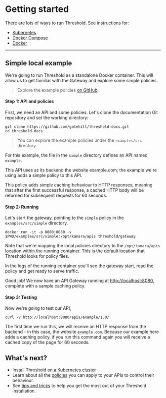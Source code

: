 Getting started
===============

There are lots of ways to run Threshold. See instructions for:

* [Kubernetes](kubernetes/tutorial.md)
* [Docker Compose](docker/docker-compose.md)
* [Docker](docker/docker.md)

---

## Simple local example

We're going to run Threshold as a standalone Docker container. This will allow us to get familiar with the Gateway and explore some simple policies.

> Explore the example policies [on GitHub](https://github.com/gatehill/threshold-docs/tree/master/examples/src).

#### Step 1: API and policies

First, we need an API and some policies. Let's clone the documentation Git repository and set the working directory:

    git clone https://github.com/gatehill/threshold-docs.git
    cd threshold-docs

> You can explore the example policies under the `examples/src` directory.

For this example, the file in the `simple` directory defines an API named `example`.

This API uses as its backend the website example.com; the example we're using adds a simple policy to this API.

This policy adds simple caching behaviour to HTTP responses, meaning that after the first successful response, a cached HTTP body will be returned for subsequent requests for 60 seconds.

#### Step 2: Running

Let's start the gateway, pointing to the `simple` policy in the `examples/src/simple` directory.

    docker run -it -p 8080:8080 -v $PWD/examples/src/simple:/opt/kamara/apis threshold/gateway

Note that we're mapping the local policies directory to the `/opt/kamara/apis` location within the running container. This is the default location that Threshold looks for policy files.

In the logs of the running container you'll see the gateway start, read the policy and get ready to serve traffic.

Good job! We now have an API Gateway running at [http://localhost:8080](http://localhost:8080), complete with a sample caching policy.

#### Step 3: Testing

Now we're going to test our API, 

    curl -v http://localhost:8080/apis/example/1.0/

The first time we run this, we will receive an HTTP response from the backend - in this case, the website `example.com`. Because our example here adds a caching policy, if you run this command again you will receive a cached copy of the page for 60 seconds.

## What's next?

* Install Threshold [on a Kubernetes cluster](./kubernetes/install.md)
* Learn about all the [policies](./policies.md) you can apply to your APIs to control their behaviour.
* See [tips and tricks](./tips.md) to help you get the most out of your Threshold installation.
